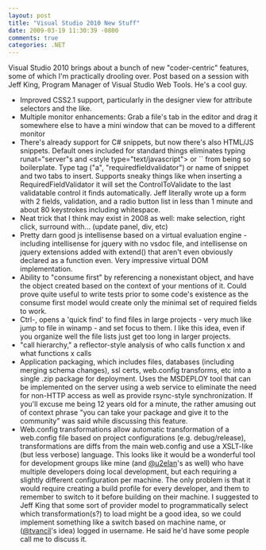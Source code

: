 ```yaml
---
layout: post
title: "Visual Studio 2010 New Stuff"
date: 2009-03-19 11:30:39 -0800
comments: true
categories: .NET
---
```

<p>Visual Studio 2010 brings about a bunch of new "coder-centric" features, some of which I'm practically drooling over. Post based on a session with Jeff King, Program Manager of Visual Studio Web Tools. He's a cool guy.</p>

<ul><li>Improved CSS2.1 support, particularly in the designer view for attribute selectors and the like.</li>
<li>Multiple monitor enhancements: Grab a file's tab in the editor and drag it somewhere else to have a mini window that can be moved to a different monitor</li>
<li>There's already support for C# snippets, but now there's also HTML/JS snippets. Default ones included for standard things eliminates typing runat="server"s and &lt;style type="text/javascript"&gt; or `<a href=""></a>` from being so boilerplate. Type tag ("a", "requiredfieldvalidator") or name of snippet and two tabs to insert. Supports sneaky things like when inserting a RequiredFieldValidator it will set the ControlToValidate to the last validatable control it finds automatically. Jeff literally wrote up a form with 2 fields, validation, and a radio button list in less than 1 minute and about 80 keystrokes including whitespace.
</li><li>Neat trick that I think may exist in 2008 as well: make selection, right click, surround with... (update panel, div, etc)</li>
<li>Pretty darn good js intellisense based on a virtual evaluation engine - including intellisense for jquery with no vsdoc file, and intellisense on jquery extensions added with extend() that aren't even obviously declared as a function even. Very impressive virtual DOM implementation.</li>
<li>Ability to "consume first" by referencing a nonexistant object, and have the object created based on the context of your mentions of it. Could prove quite useful to write tests prior to some code's existence as the consume first model would create only the minimal set of required fields to work.</li>
<li>Ctrl-, opens a 'quick find' to find files in large projects - very much like jump to file in winamp - and set focus to them. I like this idea, even if you organize well the file lists just get too long in larger projects.</li>
<li>"call hierarchy," a reflector-style analysis of who calls function x and what functions x calls</li>
<li>Application packaging, which includes files, databases (including merging schema changes), ssl certs, web.config transforms, etc into a single .zip package for deployment. Uses the MSDEPLOY tool that can be implemented on the server using a web service to eliminate the need for non-HTTP access as well as provide rsync-style synchronization. If you'll excuse me being 12 years old for a minute, the rather amusing out of context phrase "you can take your package and give it to the community" was said while discussing this feature.</li>
<li>Web.config transformations allow automatic transformation of a web.config file based on project configurations (e.g. debug/release), transformations are diffs from the main web.config and use a XSLT-like (but less verbose) language. This looks like it would be a wonderful tool for development groups like mine (and <a href="http://twitter.com/u2elan">@u2elan</a>'s as well) who have multiple developers doing local development, but each requiring a slightly different configuration per machine. The only problem is that it would require creating a build profile for every developer, and them to remember to switch to it before building on their machine. I suggested to Jeff King that some sort of provider model to programmatically select which transformation(s?) to load might be a good idea, so we could implement something like a switch based on machine name, or (<a href="http://twitter.com/tvancil">@tvancil</a>'s idea) logged in username. He said he'd have some people call me to discuss it.</li>
</ul>